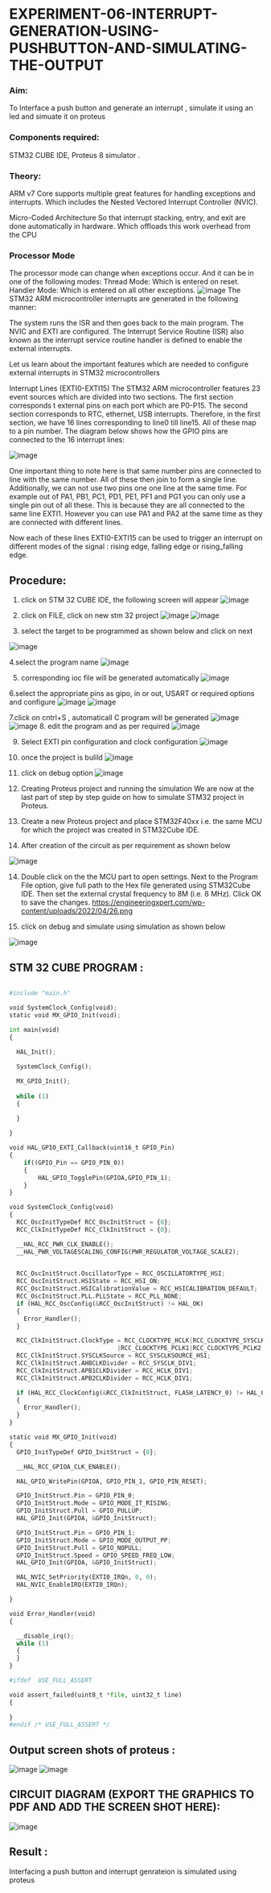 # EXPERIMENT-06-INTERRUPT-GENERATION-USING-PUSHBUTTON-AND-SIMULATING-THE-OUTPUT

### Aim:
To Interface a push button and generate an interrupt , simulate it using an led and simuate it on  proteus 

### Components required:
STM32 CUBE IDE, Proteus 8 simulator .

### Theory:

ARM v7 Core supports multiple great features for handling exceptions and interrupts. Which includes the Nested Vectored Interrupt Controller (NVIC).

Micro-Coded Architecture So that interrupt stacking, entry, and exit are done automatically in hardware. Which offloads this work overhead from the CPU
### Processor Mode

The processor mode can change when exceptions occur. And it can be in one of the following modes:
Thread Mode: Which is entered on reset.
Handler Mode: Which is entered on all other exceptions.
![image](https://github.com/vasanthkumarch/EXPERIMENT-06-INTERRUPT-GENERATION-USING-PUSHBUTTON-AND-SIMULATING-THE-OUTPUT-/assets/36288975/4f52f2d6-4cdb-4315-b2b2-b55dc1639c43)
The STM32 ARM microcontroller interrupts are generated in the following manner:

The system runs the ISR and then goes back to the main program. The NVIC and EXTI are configured. The Interrupt Service Routine (ISR) also known as the interrupt service routine handler is defined to enable the external interrupts.

Let us learn about the important features which are needed to configure external interrupts in STM32 microcontrollers

Interrupt Lines (EXTI0-EXTI15)
The STM32 ARM microcontroller features 23 event sources which are divided into two sections. The first section corresponds t external pins on each port which are P0-P15. The second section corresponds to RTC, ethernet, USB interrupts. Therefore, in the first section, we have 16 lines corresponding to line0 till line15. All of these map to a pin number.
The diagram below shows how the GPIO pins are connected to the 16 interrupt lines:

![image](https://github.com/vasanthkumarch/EXPERIMENT-06-INTERRUPT-GENERATION-USING-PUSHBUTTON-AND-SIMULATING-THE-OUTPUT-/assets/36288975/3e1ededb-144c-4103-a64e-9132b7e06e1b)

One important thing to note here is that same number pins are connected to line with the same number. All of these then join to form a single line. Additionally, we can not use two pins one one line at the same time. For example out of PA1, PB1, PC1, PD1, PE1, PF1 and PG1 you can only use a single pin out of all these. This is because they are all connected to the same line EXTI1. However you can use PA1 and PA2 at the same time as they are connected with different lines.

Now each of these lines EXTI0-EXTI15 can be used to trigger an interrupt on different modes of the signal : rising edge, falling edge or rising_falling edge.
## Procedure:
 1. click on STM 32 CUBE IDE, the following screen will appear 
 ![image](https://user-images.githubusercontent.com/36288975/226189166-ac10578c-c059-40e7-8b80-9f84f64bf088.png)

 2. click on FILE, click on new stm 32 project 
 ![image](https://user-images.githubusercontent.com/36288975/226189215-2d13ebfb-507f-44fc-b772-02232e97c0e3.png)
![image](https://user-images.githubusercontent.com/36288975/226189230-bf2d90dd-9695-4aaf-b2a6-6d66454e81fc.png)
3. select the target to be programmed  as shown below and click on next 

![image](https://user-images.githubusercontent.com/36288975/226189280-ed5dcf1d-dd8d-43ae-815d-491085f4863b.png)

4.select the program name 
![image](https://user-images.githubusercontent.com/36288975/226189316-09832a30-4d1a-4d4f-b8ad-2dc28f137711.png)


5. corresponding ioc file will be generated automatically 
![image](https://user-images.githubusercontent.com/36288975/226189378-3abbdee2-0df6-470f-a3cd-79c74e3d3ad8.png)

6.select the appropriate pins as gipo, in or out, USART or required options and configure 
![image](https://user-images.githubusercontent.com/36288975/226189403-f7179f1a-3eae-4637-826b-ab4ec35ba1e1.png)
![image](https://user-images.githubusercontent.com/36288975/226189425-2b2414ce-49b3-4b61-a260-c658cb2e4152.png)


7.click on cntrl+S , automaticall C program will be generated 
![image](https://user-images.githubusercontent.com/36288975/226189443-8b43451d-0b14-47e4-a20b-cc09c6ad8458.png)
![image](https://user-images.githubusercontent.com/36288975/226189450-85ffa969-2ffb-4788-81e5-72d60fdda0f1.png)
8. edit the program and as per required 
![image](https://user-images.githubusercontent.com/36288975/226189461-a573e62f-a109-4631-a250-a20925758fe0.png)

9. Select EXTI pin configuration and clock configuration 
![image](https://user-images.githubusercontent.com/36288975/226189554-3f7101ac-3f41-48fc-abc7-480bd6218dec.png)
10. once the project is bulild 
![image](https://user-images.githubusercontent.com/36288975/226189577-c61cc1eb-3990-4968-8aa6-aefffc766b70.png)

11. click on debug option 
![image](https://user-images.githubusercontent.com/36288975/226189625-37daa9a3-62e9-42b5-a5ce-2ac63345905b.png)


12.  Creating Proteus project and running the simulation
We are now at the last part of step by step guide on how to simulate STM32 project in Proteus.

13. Create a new Proteus project and place STM32F40xx i.e. the same MCU for which the project was created in STM32Cube IDE. 
14. After creation of the circuit as per requirement as shown below 

![image](https://user-images.githubusercontent.com/36288975/233856847-32bea88a-565f-4e01-9c7e-4f7ed546ddf6.png)

14. Double click on the the MCU part to open settings. Next to the Program File option, give full path to the Hex file generated using STM32Cube IDE. Then set the external crystal frequency to 8M (i.e. 8 MHz). Click OK to save the changes.
https://engineeringxpert.com/wp-content/uploads/2022/04/26.png

15. click on debug and simulate using simulation as shown below 

![image](https://user-images.githubusercontent.com/36288975/233856904-99eb708a-c907-4595-9025-c9dbd89b8879.png)


  

## STM 32 CUBE PROGRAM :
```py

#include "main.h"

void SystemClock_Config(void);
static void MX_GPIO_Init(void);

int main(void)
{
  
  HAL_Init();

  SystemClock_Config();

  MX_GPIO_Init();
 
  while (1)
  {
  
  }

}

void HAL_GPIO_EXTI_Callback(uint16_t GPIO_Pin)
{
	if((GPIO_Pin == GPIO_PIN_0))
	{
		HAL_GPIO_TogglePin(GPIOA,GPIO_PIN_1);
	}
}

void SystemClock_Config(void)
{
  RCC_OscInitTypeDef RCC_OscInitStruct = {0};
  RCC_ClkInitTypeDef RCC_ClkInitStruct = {0};

  __HAL_RCC_PWR_CLK_ENABLE();
  __HAL_PWR_VOLTAGESCALING_CONFIG(PWR_REGULATOR_VOLTAGE_SCALE2);

 
  RCC_OscInitStruct.OscillatorType = RCC_OSCILLATORTYPE_HSI;
  RCC_OscInitStruct.HSIState = RCC_HSI_ON;
  RCC_OscInitStruct.HSICalibrationValue = RCC_HSICALIBRATION_DEFAULT;
  RCC_OscInitStruct.PLL.PLLState = RCC_PLL_NONE;
  if (HAL_RCC_OscConfig(&RCC_OscInitStruct) != HAL_OK)
  {
    Error_Handler();
  }

  RCC_ClkInitStruct.ClockType = RCC_CLOCKTYPE_HCLK|RCC_CLOCKTYPE_SYSCLK
                              |RCC_CLOCKTYPE_PCLK1|RCC_CLOCKTYPE_PCLK2;
  RCC_ClkInitStruct.SYSCLKSource = RCC_SYSCLKSOURCE_HSI;
  RCC_ClkInitStruct.AHBCLKDivider = RCC_SYSCLK_DIV1;
  RCC_ClkInitStruct.APB1CLKDivider = RCC_HCLK_DIV1;
  RCC_ClkInitStruct.APB2CLKDivider = RCC_HCLK_DIV1;

  if (HAL_RCC_ClockConfig(&RCC_ClkInitStruct, FLASH_LATENCY_0) != HAL_OK)
  {
    Error_Handler();
  }
}

static void MX_GPIO_Init(void)
{
  GPIO_InitTypeDef GPIO_InitStruct = {0};

  __HAL_RCC_GPIOA_CLK_ENABLE();

  HAL_GPIO_WritePin(GPIOA, GPIO_PIN_1, GPIO_PIN_RESET);

  GPIO_InitStruct.Pin = GPIO_PIN_0;
  GPIO_InitStruct.Mode = GPIO_MODE_IT_RISING;
  GPIO_InitStruct.Pull = GPIO_PULLUP;
  HAL_GPIO_Init(GPIOA, &GPIO_InitStruct);

  GPIO_InitStruct.Pin = GPIO_PIN_1;
  GPIO_InitStruct.Mode = GPIO_MODE_OUTPUT_PP;
  GPIO_InitStruct.Pull = GPIO_NOPULL;
  GPIO_InitStruct.Speed = GPIO_SPEED_FREQ_LOW;
  HAL_GPIO_Init(GPIOA, &GPIO_InitStruct);

  HAL_NVIC_SetPriority(EXTI0_IRQn, 0, 0);
  HAL_NVIC_EnableIRQ(EXTI0_IRQn);

}

void Error_Handler(void)
{

  __disable_irq();
  while (1)
  {
  }
}

#ifdef  USE_FULL_ASSERT

void assert_failed(uint8_t *file, uint32_t line)
{
 
}
#endif /* USE_FULL_ASSERT */
```


## Output screen shots of proteus  :
 ![image](https://github.com/kanishka2305/EXPERIMENT-06-INTERRUPT-GENERATION-USING-PUSHBUTTON-AND-SIMULATING-THE-OUTPUT-/assets/113497357/0e51fc3b-b553-4f0f-8ba4-dd3435261584)
 ![image](https://github.com/kanishka2305/EXPERIMENT-06-INTERRUPT-GENERATION-USING-PUSHBUTTON-AND-SIMULATING-THE-OUTPUT-/assets/113497357/13452ada-934f-4676-b5ad-8a2405e9b06a)

 
 ## CIRCUIT DIAGRAM (EXPORT THE GRAPHICS TO PDF AND ADD THE SCREEN SHOT HERE): 
 ![image](https://github.com/kanishka2305/EXPERIMENT-06-INTERRUPT-GENERATION-USING-PUSHBUTTON-AND-SIMULATING-THE-OUTPUT-/assets/113497357/06c1cfb4-355a-4c99-b73d-fc2e7e9ef8a4)

 
## Result :
Interfacing a push button and interrupt genrateion is simulated using proteus 
